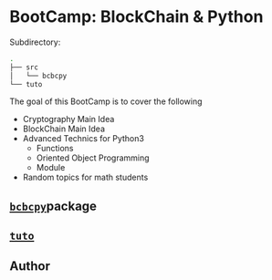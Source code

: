 # BootCamp: BlockChain & Python

Subdirectory:

```sh
.
├── src
│   └── bcbcpy
└── tuto
```

The goal of this BootCamp is to cover the following

- Cryptography Main Idea
- BlockChain  Main Idea
- Advanced Technics for Python3
  - Functions
  - Oriented Object Programming
  - Module
- Random topics for math students

## [`bcbcpy`][bcbcpy]package

## [`tuto`][tuto]

## Author

[bcbcpy]: https://github.com/aheritianad/BootCamp-BlockChain-and-Python/blob/main/scr/bcbcpy
[tuto]: https://github.com/aheritianad/BootCamp-BlockChain-and-Python/tree/main/tuto
